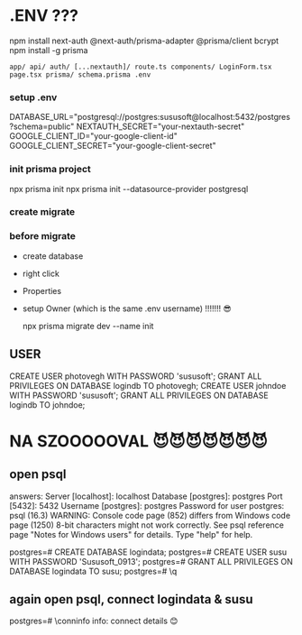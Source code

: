 # .ENV ???

npm install next-auth @next-auth/prisma-adapter @prisma/client bcrypt
npm install -g prisma

`app/
  api/
    auth/
      [...nextauth]/
        route.ts
  components/
    LoginForm.tsx
  page.tsx
prisma/
  schema.prisma
.env`

### setup .env

DATABASE_URL="postgresql://postgres:sususoft@localhost:5432/postgres?schema=public"
NEXTAUTH_SECRET="your-nextauth-secret"
GOOGLE_CLIENT_ID="your-google-client-id"
GOOGLE_CLIENT_SECRET="your-google-client-secret"

### init prisma project

npx prisma init
npx prisma init --datasource-provider postgresql

### create migrate

### before migrate

- create database
- right click
- Properties
- setup Owner (which is the same .env username) !!!!!!! 😎

  npx prisma migrate dev --name init

## USER

CREATE USER photovegh WITH PASSWORD 'sususoft';
GRANT ALL PRIVILEGES ON DATABASE logindb TO photovegh;
CREATE USER johndoe WITH PASSWORD 'sususoft';
GRANT ALL PRIVILEGES ON DATABASE logindb TO johndoe;

# NA SZOOOOOVAL 😈😈😈😈😈😈😈

## open psql

answers:
Server [localhost]: localhost
Database [postgres]: postgres
Port [5432]: 5432
Username [postgres]: postgres
Password for user postgres:
psql (16.3)
WARNING: Console code page (852) differs from Windows code page (1250)
8-bit characters might not work correctly. See psql reference
page "Notes for Windows users" for details.
Type "help" for help.

postgres=# CREATE DATABASE logindata;
postgres=# CREATE USER susu WITH PASSWORD 'Sususoft_0913';
postgres=# GRANT ALL PRIVILEGES ON DATABASE logindata TO susu;
postgres=# \q

## again open psql, connect logindata & susu

postgres=# \conninfo
info: connect details 😊

